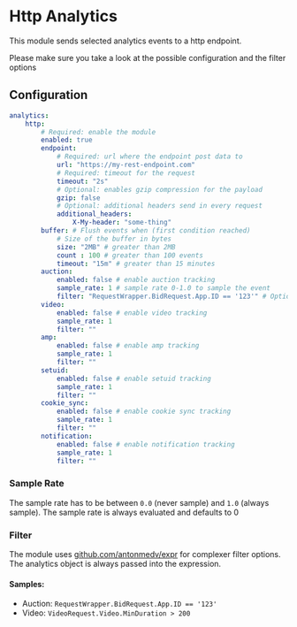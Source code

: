# Http Analytics

This module sends selected analytics events to a http endpoint.

Please make sure you take a look at the possible configuration and the filter options

## Configuration

```yaml
analytics:
    http:
        # Required: enable the module
        enabled: true
        endpoint: 
            # Required: url where the endpoint post data to
            url: "https://my-rest-endpoint.com"
            # Required: timeout for the request
            timeout: "2s"
            # Optional: enables gzip compression for the payload
            gzip: false
            # Optional: additional headers send in every request
            additional_headers:
                X-My-header: "some-thing"
        buffer: # Flush events when (first condition reached)
            # Size of the buffer in bytes
            size: "2MB" # greater than 2MB
            count : 100 # greater than 100 events
            timeout: "15m" # greater than 15 minutes
        auction: 
            enabled: false # enable auction tracking
            sample_rate: 1 # sample rate 0-1.0 to sample the event
            filter: "RequestWrapper.BidRequest.App.ID == '123'" # Optional filter
        video:
            enabled: false # enable video tracking
            sample_rate: 1 
            filter: "" 
        amp:
            enabled: false # enable amp tracking
            sample_rate: 1 
            filter: "" 
        setuid:
            enabled: false # enable setuid tracking
            sample_rate: 1 
            filter: "" 
        cookie_sync:
            enabled: false # enable cookie sync tracking
            sample_rate: 1 
            filter: "" 
        notification:
            enabled: false # enable notification tracking
            sample_rate: 1 
            filter: "" 

```

### Sample Rate

The sample rate has to be between `0.0` (never sample) and `1.0` (always sample). The sample rate is always evaluated and defaults to 0

### Filter

The module uses [github.com/antonmedv/expr](github.com/antonmedv/expr) for complexer filter options. The analytics object is always passed into the expression.

#### Samples:

- Auction: `RequestWrapper.BidRequest.App.ID == '123'`
- Video: `VideoRequest.Video.MinDuration > 200`
